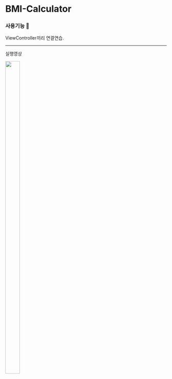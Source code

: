 # BMI-Calculator


### 사용기능 📱


ViewController끼리 연결연습.

----
실행영상

<img src = "https://user-images.githubusercontent.com/112225610/222127327-174913cf-d518-4fdd-93a3-d47fbe83d5dd.gif" width = "30%" height = "50%">


